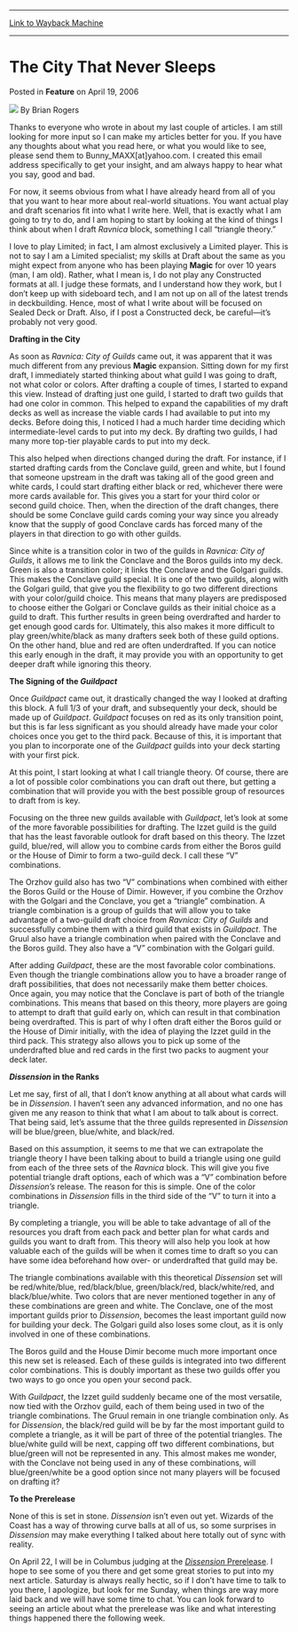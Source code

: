 
---
[Link to Wayback Machine](https://web.archive.org/web/20220808141049/https://magic.wizards.com/en/articles/archive/feature/city-never-sleeps-2006-04-19)

[_metadata_:wayback_url]:- "https://magic.wizards.com/en/articles/archive/feature/city-never-sleeps-2006-04-19"
[_metadata_:wayback_raw_url]:- "https://web.archive.org/web/20220808141049id_/https://magic.wizards.com/en/articles/archive/feature/city-never-sleeps-2006-04-19"
[_metadata_:wayback_capture_timestamp]:- "2022-08-08 14:10:49+00:00"
[_metadata_:description]:- "Thanks to everyone who wrote in about my last couple of articles. I am still looking for more input so I can make my articles better for you. If you have any thoughts about what you read here, or what you would like to see, please send them to Bunny_MAXX[at]yahoo.com. I created this email address specifically to get your insight, and am always happy to hear what you say, good"
[_metadata_:generator]:- "Drupal 7 (http://drupal.org)"
---


The City That Never Sleeps
==========================



 Posted in **Feature**
 on April 19, 2006 






![](https://media.magic.wizards.com/styles/auth_small/public/generic-avatar-150_333.png)
By Brian Rogers











Thanks to everyone who wrote in about my last couple of articles. I am still looking for more input so I can make my articles better for you. If you have any thoughts about what you read here, or what you would like to see, please send them to Bunny\_MAXX[at]yahoo.com. I created this email address specifically to get your insight, and am always happy to hear what you say, good and bad.


For now, it seems obvious from what I have already heard from all of you that you want to hear more about real-world situations. You want actual play and draft scenarios fit into what I write here. Well, that is exactly what I am going to try to do, and I am hoping to start by looking at the kind of things I think about when I draft *Ravnica*  block, something I call “triangle theory.”


I love to play Limited; in fact, I am almost exclusively a Limited player. This is not to say I am a Limited specialist; my skills at Draft about the same as you might expect from anyone who has been playing **Magic** for over 10 years (man, I am old). Rather, what I mean is, I do not play any Constructed formats at all. I judge these formats, and I understand how they work, but I don’t keep up with sideboard tech, and I am not up on all of the latest trends in deckbuilding. Hence, most of what I write about will be focused on Sealed Deck or Draft. Also, if I post a Constructed deck, be careful—it’s probably not very good.


**Drafting in the City**


As soon as *Ravnica: City of Guilds* came out, it was apparent that it was much different from any previous **Magic** expansion. Sitting down for my first draft, I immediately started thinking about what guild I was going to draft, not what color or colors. After drafting a couple of times, I started to expand this view. Instead of drafting just one guild, I started to draft two guilds that had one color in common. This helped to expand the capabilities of my draft decks as well as increase the viable cards I had available to put into my decks. Before doing this, I noticed I had a much harder time deciding which intermediate-level cards to put into my deck. By drafting two guilds, I had many more top-tier playable cards to put into my deck.


This also helped when directions changed during the draft. For instance, if I started drafting cards from the Conclave guild, green and white, but I found that someone upstream in the draft was taking all of the good green and white cards, I could start drafting either black or red, whichever there were more cards available for. This gives you a start for your third color or second guild choice. Then, when the direction of the draft changes, there should be some Conclave guild cards coming your way since you already know that the supply of good Conclave cards has forced many of the players in that direction to go with other guilds.


Since white is a transition color in two of the guilds in *Ravnica: City of Guilds*, it allows me to link the Conclave and the Boros guilds into my deck. Green is also a transition color; it links the Conclave and the Golgari guilds. This makes the Conclave guild special. It is one of the two guilds, along with the Golgari guild, that give you the flexibility to go two different directions with your color/guild choice. This means that many players are predisposed to choose either the Golgari or Conclave guilds as their initial choice as a guild to draft. This further results in green being overdrafted and harder to get enough good cards for. Ultimately, this also makes it more difficult to play green/white/black as many drafters seek both of these guild options. On the other hand, blue and red are often underdrafted. If you can notice this early enough in the draft, it may provide you with an opportunity to get deeper draft while ignoring this theory.


**The Signing of the *Guildpact***


Once *Guildpact* came out, it drastically changed the way I looked at drafting this block. A full 1/3 of your draft, and subsequently your deck, should be made up of *Guildpact*. *Guildpact* focuses on red as its only transition point, but this is far less significant as you should already have made your color choices once you get to the third pack. Because of this, it is important that you plan to incorporate one of the *Guildpact* guilds into your deck starting with your first pick.


At this point, I start looking at what I call triangle theory. Of course, there are a lot of possible color combinations you can draft out there, but getting a combination that will provide you with the best possible group of resources to draft from is key.


Focusing on the three new guilds available with *Guildpact*, let’s look at some of the more favorable possibilities for drafting. The Izzet guild is the guild that has the least favorable outlook for draft based on this theory. The Izzet guild, blue/red, will allow you to combine cards from either the Boros guild or the House of Dimir to form a two-guild deck. I call these “V” combinations.


The Orzhov guild also has two “V” combinations when combined with either the Boros Guild or the House of Dimir. However, if you combine the Orzhov with the Golgari and the Conclave, you get a “triangle” combination. A triangle combination is a group of guilds that will allow you to take advantage of a two-guild draft choice from *Ravnica: City of Guilds*  and successfully combine them with a third guild that exists in *Guildpact*. The Gruul also have a triangle combination when paired with the Conclave and the Boros guild. They also have a “V” combination with the Golgari guild.


After adding *Guildpact*, these are the most favorable color combinations. Even though the triangle combinations allow you to have a broader range of draft possibilities, that does not necessarily make them better choices. Once again, you may notice that the Conclave is part of both of the triangle combinations. This means that based on this theory, more players are going to attempt to draft that guild early on, which can result in that combination being overdrafted. This is part of why I often draft either the Boros guild or the House of Dimir initially, with the idea of playing the Izzet guild in the third pack. This strategy also allows you to pick up some of the underdrafted blue and red cards in the first two packs to augment your deck later.


***Dissension* in the Ranks**


Let me say, first of all, that I don’t know anything at all about what cards will be in *Dissension*. I haven’t seen any advanced information, and no one has given me any reason to think that what I am about to talk about is correct. That being said, let’s assume that the three guilds represented in *Dissension* will be blue/green, blue/white, and black/red.


Based on this assumption, it seems to me that we can extrapolate the triangle theory I have been talking about to build a triangle using one guild from each of the three sets of the *Ravnica* block. This will give you five potential triangle draft options, each of which was a “V” combination before *Dissension’s*  release. The reason for this is simple. One of the color combinations in *Dissension*  fills in the third side of the “V” to turn it into a triangle.


By completing a triangle, you will be able to take advantage of all of the resources you draft from each pack and better plan for what cards and guilds you want to draft from. This theory will also help you look at how valuable each of the guilds will be when it comes time to draft so you can have some idea beforehand how over- or underdrafted that guild may be.


The triangle combinations available with this theoretical *Dissension* set will be red/white/blue, red/black/blue, green/black/red, black/white/red, and black/blue/white. Two colors that are never mentioned together in any of these combinations are green and white. The Conclave, one of the most important guilds prior to *Dissension*, becomes the least important guild now for building your deck. The Golgari guild also loses some clout, as it is only involved in one of these combinations.


The Boros guild and the House Dimir become much more important once this new set is released. Each of these guilds is integrated into two different color combinations. This is doubly important as these two guilds offer you two ways to go once you open your second pack.


With *Guildpact*, the Izzet guild suddenly became one of the most versatile, now tied with the Orzhov guild, each of them being used in two of the triangle combinations. The Gruul remain in one triangle combination only. As for *Dissension*, the black/red guild will be by far the most important guild to complete a triangle, as it will be part of three of the potential triangles. The blue/white guild will be next, capping off two different combinations, but blue/green will not be represented in any. This almost makes me wonder, with the Conclave not being used in any of these combinations, will blue/green/white be a good option since not many players will be focused on drafting it?


**To the Prerelease**


None of this is set in stone. *Dissension* isn’t even out yet. Wizards of the Coast has a way of throwing curve balls at all of us, so some surprises in *Dissension* may make everything I talked about here totally out of sync with reality.


On April 22, I will be in Columbus judging at the [*Dissension* Prerelease](http://www.wizards.com/default.asp?x=mtgcom/prerelease/dissension). I hope to see some of you there and get some great stories to put into my next article. Saturday is always really hectic, so if I don’t have time to talk to you there, I apologize, but look for me Sunday, when things are way more laid back and we will have some time to chat. You can look forward to seeing an article about what the prerelease was like and what interesting things happened there the following week.







